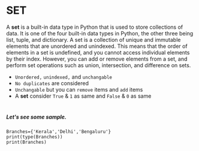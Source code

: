 # SET
A **set** is a built-in data type in Python that is used to store collections of data. It is one of the four built-in data types in Python, the other three being list, tuple, and dictionary. A set is a collection of unique and immutable elements that are unordered and unindexed. This means that the order of elements in a set is undefined, and you cannot access individual elements by their index. However, you can add or remove elements from a set, and perform set operations such as union, intersection, and difference on sets.
- `Unordered,` `unindexed,` and `unchangable`
- `No duplicates` are considered
- `Unchangable` but you can `remove` items and `add` items
- A **set** consider `True` & `1` as same and `False` & `0` as same
#

##### Let's see some sample.
```
Branches={'Kerala','Delhi','Bengaluru'}
print(type(Branches))
print(Branches)
